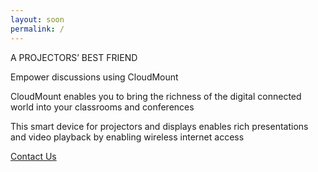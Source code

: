 ```yaml
---
layout: soon
permalink: /
---
```


A PROJECTORS’ BEST FRIEND

Empower discussions using CloudMount

CloudMount enables you to bring the richness of the digital connected world into your classrooms and conferences

This smart device for projectors and displays enables rich presentations and video playback by enabling wireless internet access

[Contact Us](mailto:contactus@cloudmount.in?subject=Interested%20in%20CloudMount)
